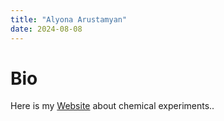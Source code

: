 ```yaml
---
title: "Alyona Arustamyan"
date: 2024-08-08
---
```


# Bio

Here is my [Website](https://github.com/allyonaarustamyan/skills-github-pages) about chemical experiments..
